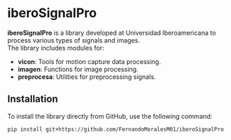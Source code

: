 # iberoSignalPro

**iberoSignalPro** is a library developed at Universidad Iberoamericana to process various types of signals and images.  
The library includes modules for:

- **vicon**: Tools for motion capture data processing.
- **imagen**: Functions for image processing.
- **preprocesa**: Utilities for preprocessing signals.

## Installation

To install the library directly from GitHub, use the following command:

```bash
pip install git+https://github.com/FernandoMoralesM01/iberoSignalPro
